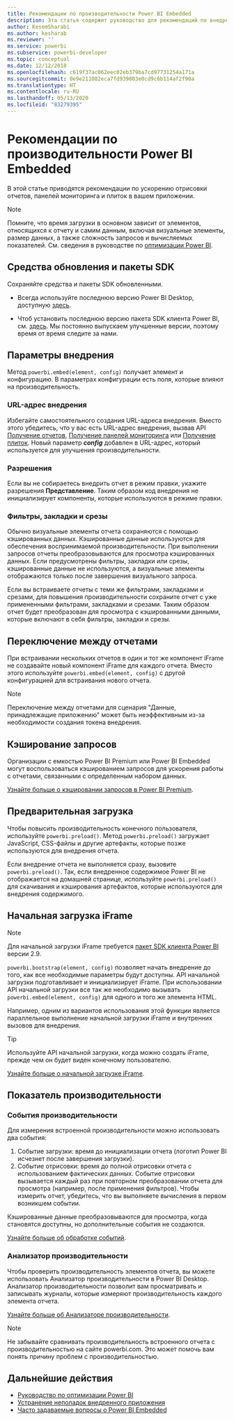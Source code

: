 ```yaml
---
title: Рекомендации по производительности Power BI Embedded
description: Эта статья содержит руководство для рекомендаций по внедрению лучших методов встроенной аналитики.
author: KesemSharabi
ms.author: kesharab
ms.reviewer: ''
ms.service: powerbi
ms.subservice: powerbi-developer
ms.topic: conceptual
ms.date: 12/12/2018
ms.openlocfilehash: c619f37ac062eec02eb379ba7cd97731254a171a
ms.sourcegitcommit: 0e9e211082eca7fd939803e0cd9c6b114af2f90a
ms.translationtype: HT
ms.contentlocale: ru-RU
ms.lasthandoff: 05/13/2020
ms.locfileid: "83279395"
---
```

# <a name="power-bi-embedded-performance-best-practices"></a>Рекомендации по производительности Power BI Embedded

В этой статье приводятся рекомендации по ускорению отрисовки отчетов, панелей мониторинга и плиток в вашем приложении.

> [!Note]
> Помните, что время загрузки в основном зависит от элементов, относящихся к отчету и самим данным, включая визуальные элементы, размер данных, а также сложность запросов и вычисляемых показателей. См. сведения в руководстве по [оптимизации Power BI](../../guidance/power-bi-optimization.md).

## <a name="update-tools-and-sdk-packages"></a>Средства обновления и пакеты SDK

Сохраняйте средства и пакеты SDK обновленными.

* Всегда используйте последнюю версию Power BI Desktop, доступную [здесь](https://powerbi.microsoft.com/desktop/).

* Чтоб установить последнюю версию пакета SDK клиента Power BI, см. [здесь](https://github.com/Microsoft/PowerBI-JavaScript). Мы постоянно выпускаем улучшенные версии, поэтому время от время следите за нами.

## <a name="embed-parameters"></a>Параметры внедрения

Метод `powerbi.embed(element, config)` получает элемент и конфигурацию. В параметрах конфигурации есть поля, которые влияют на производительность.

### <a name="embed-url"></a>URL-адрес внедрения

Избегайте самостоятельного создания URL-адреса внедрения. Вместо этого убедитесь, что у вас есть URL-адрес внедрения, вызвав API [Получение отчетов](/rest/api/power-bi/reports/getreportsingroup), [Получение панелей мониторинга](/rest/api/power-bi/dashboards/getdashboardsingroup) или [Получение плиток](/rest/api/power-bi/dashboards/gettilesingroup). Новый параметр **_config_** добавлен в URL-адрес, который используется для улучшения производительности.

### <a name="permissions"></a>Разрешения

Если вы не собираетесь внедрить отчет в режим правки, укажите разрешения **Представление**. Таким образом код внедрения не инициализирует компоненты, которые используются в режиме правки.

### <a name="filters-bookmarks-and-slicers"></a>Фильтры, закладки и срезы

Обычно визуальные элементы отчета сохраняются с помощью кэшированных данных. Кэшированные данные используются для обеспечения воспринимаемой производительности. При выполнении запросов отчеты преобразовываются для просмотра кэшированных данных. Если предусмотрены фильтры, закладки или срезы, кэшированные данные не используются, а визуальные элементы отображаются только после завершения визуального запроса.

Если вы встраиваете отчеты с теми же фильтрами, закладками и срезами, для повышения производительности сохраните отчет с уже примененными фильтрами, закладками и срезами. Таким образом отчет будет преобразован для просмотра с кэшированными данными, которые включают в себя фильтры, закладки и срезы.

## <a name="switching-between-reports"></a>Переключение между отчетами

При встраивании нескольких отчетов в один и тот же компонент iFrame не создавайте новый компонент iFrame для каждого отчета. Вместо этого используйте `powerbi.embed(element, config)` с другой конфигурацией для встраивания нового отчета.

> [!NOTE]
> Переключение между отчетами для сценария "Данные, принадлежащие приложению" может быть неэффективным из-за необходимости создания токена внедрения.

## <a name="query-caching"></a>Кэширование запросов

Организации с емкостью Power BI Premium или Power BI Embedded могут воспользоваться кэшированием запросов для ускорения работы с отчетами, связанными с определенным набором данных.

[Узнайте больше о кэшировании запросов в Power BI Premium](../../connect-data/power-bi-query-caching.md).

## <a name="preload"></a>Предварительная загрузка

Чтобы повысить производительность конечного пользователя, используйте `powerbi.preload()`. Метод `powerbi.preload()` загружает JavaScript, CSS-файлы и другие артефакты, которые позже используются для внедрения отчета.

Если внедрение отчета не выполняется сразу, вызовите `powerbi.preload()`. Так, если внедренное содержимое Power BI не отображается на домашней странице, используйте `powerbi.preload()` для скачивания и кэширования артефактов, которые используются для внедрения содержимого.

## <a name="bootstrapping-the-iframe"></a>Начальная загрузка iFrame

> [!NOTE]
> Для начальной загрузки iFrame требуется [пакет SDK клиента Power BI](https://github.com/Microsoft/PowerBI-JavaScript) версии 2.9.

`powerbi.bootstrap(element, config)` позволяет начать внедрение до того, как все необходимые параметры будут доступны. API начальной загрузки подготавливает и инициализирует iFrame.
При использовании API начальной загрузки все так же необходимо вызывать `powerbi.embed(element, config)` для одного и того же элемента HTML.

Например, одним из вариантов использования этой функции является параллельное выполнение начальной загрузки iFrame и внутренних вызовов для внедрения.
> [!TIP]
> Используйте API начальной загрузки, когда можно создать iFrame, прежде чем он будет виден конечному пользователю.

[Узнайте больше о начальной загрузке iFrame](https://github.com/Microsoft/PowerBI-JavaScript/wiki/Bootstrap-For-Better-Performance).

## <a name="measure-performance"></a>Показатель производительности

### <a name="performance-events"></a>События производительности

Для измерения встроенной производительности можно использовать два события:

1. Событие загрузки: время до инициализации отчета (логотип Power BI исчезнет после завершения загрузки).
2. Событие отрисовки: время до полной отрисовки отчета с использованием фактических данных. Событие отрисовки вызывается каждый раз при повторном преобразовании отчета для просмотра (например, после применения фильтров). Чтобы измерить отчет, убедитесь, что вы выполняете вычисления в первом возникшем событии.

Кэшированные данные преобразовываются для просмотра, когда становятся доступны, но дополнительные события не создаются.

[Узнайте больше об обработке событий](https://github.com/Microsoft/PowerBI-JavaScript/wiki/Handling-Events).

### <a name="performance-analyzer"></a>Анализатор производительности

Чтобы проверить производительность элементов отчета, вы можете использовать Анализатор производительности в Power BI Desktop.
Анализатор производительности позволит вам просматривать и записывать журналы, которые измеряют производительность каждого элемента отчета.

[Узнайте больше об Анализаторе производительности](../../create-reports/desktop-performance-analyzer.md).

> [!NOTE]
> Не забывайте сравнивать производительность встроенного отчета с производительностью на сайте powerbi.com. Это может помочь вам понять причину проблем с производительностью.

## <a name="next-steps"></a>Дальнейшие действия

* [Руководство по оптимизации Power BI](../../guidance/power-bi-optimization.md)
* [Устранение неполадок внедренного приложения](embedded-troubleshoot.md)
* [Часто задаваемые вопросы о Power BI Embedded](embedded-faq.md)
